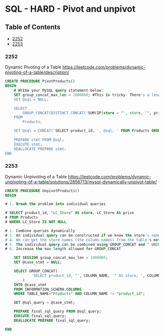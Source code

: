 # SQL - HARD - Pivot and unpivot 

## Table of Contents
- [2252](#2252)
- [2253](#2253)

### 2252 
Dynamic Pivoting of a Table
https://leetcode.com/problems/dynamic-pivoting-of-a-table/description/

```sql
CREATE PROCEDURE PivotProducts()
BEGIN
	# Write your MySQL query statement below.
    SET group_concat_max_len = 1000000; #This is tricky. There's a length limit on GROUP_CONCAT.
    SET @sql = NULL;

    SELECT
        GROUP_CONCAT(DISTINCT CONCAT('SUM(IF(store = "', store, '", price, null)) AS ', store) ORDER BY store ASC) INTO @sql
    FROM 
        Products;

    SET @sql = CONCAT('SELECT product_id, ', @sql, ' FROM Products GROUP BY product_id');
    
    PREPARE stmt FROM @sql;
    EXECUTE stmt;
    DEALLOCATE PREPARE stmt;
END
```

### 2253
Dynamic Unpivoting of a Table
https://leetcode.com/problems/dynamic-unpivoting-of-a-table/solutions/2856713/mysql-dynamically-unpivot-table/

```sql
CREATE PROCEDURE UnpivotProducts()
BEGIN

# 1. Break the problem into individual queries

# SELECT product_id, "LC_Store" AS store, LC_Store AS price
# FROM Products
# WHERE LC_Store IS NOT NULL

# 2. Combine queries dynamically
# 3. An individual query can be constructed if we know the store's name - replace LC_Store with the variable
# 4. We can get the store names (the column names) from the table's meta information - these are the COLUMN_NAMEs from INFORMATION_SCHEMA.COLUMNS; make sure to ignore the "product_id" column
# 5. The individual query can be combined using GROUP_CONCAT and " UNION " as a separator
# 6. Increase the max length allowed for GROUP_CONCAT

    SET SESSION group_concat_max_len = 1000000;
    SET @case_stmt = NULL;

	SELECT GROUP_CONCAT(
            'SELECT product_id, "', COLUMN_NAME, '" AS store, ', COLUMN_NAME, ' AS price FROM Products WHERE ', COLUMN_NAME,' IS NOT NULL' SEPARATOR " UNION "
        )
    INTO @case_stmt
    FROM INFORMATION_SCHEMA.COLUMNS
    WHERE TABLE_NAME="Products" AND COLUMN_NAME != "product_id";

    SET @sql_query = @case_stmt;

    PREPARE final_sql_query FROM @sql_query;
    EXECUTE final_sql_query;
    DEALLOCATE PREPARE final_sql_query;

END
```
